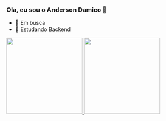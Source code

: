 ### Ola, eu sou o Anderson Damico 👋

- 🔭 Em busca
- 🌱 Estudando Backend
<div>
<a href="https://beacons.ai/AndersonDamico">
<img height="200em" src="https://github-readme-stats.vercel.app/api?username=AndersonDamico&show_icons=true&theme=dark">
<img height="200em" src="https://github-readme-stats.vercel.app/api/top-langs/?username=anuraghazra&layout=compact&langs_count=16&theme=dracula">
</div>
